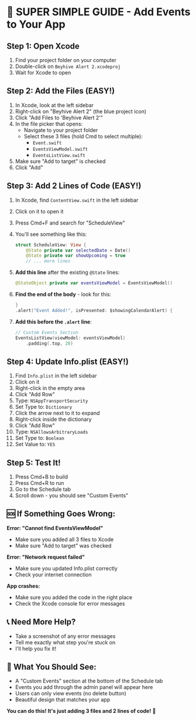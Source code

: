 # 🐝 SUPER SIMPLE GUIDE - Add Events to Your App

## Step 1: Open Xcode
1. Find your project folder on your computer
2. Double-click on `Beyhive Alert 2.xcodeproj`
3. Wait for Xcode to open

## Step 2: Add the Files (EASY!)
1. In Xcode, look at the left sidebar
2. Right-click on "Beyhive Alert 2" (the blue project icon)
3. Click "Add Files to 'Beyhive Alert 2'"
4. In the file picker that opens:
   - Navigate to your project folder
   - Select these 3 files (hold Cmd to select multiple):
     - `Event.swift`
     - `EventsViewModel.swift`
     - `EventsListView.swift`
5. Make sure "Add to target" is checked
6. Click "Add"

## Step 3: Add 2 Lines of Code (EASY!)
1. In Xcode, find `ContentView.swift` in the left sidebar
2. Click on it to open it
3. Press Cmd+F and search for "ScheduleView"
4. You'll see something like this:
   ```swift
   struct ScheduleView: View {
       @State private var selectedDate = Date()
       @State private var showUpcoming = true
       // ... more lines
   ```

5. **Add this line** after the existing `@State` lines:
   ```swift
   @StateObject private var eventsViewModel = EventsViewModel()
   ```

6. **Find the end of the body** - look for this:
   ```swift
   }
   .alert("Event Added!", isPresented: $showingCalendarAlert) {
   ```

7. **Add this before the `.alert` line**:
   ```swift
   // Custom Events Section
   EventsListView(viewModel: eventsViewModel)
       .padding(.top, 20)
   ```

## Step 4: Update Info.plist (EASY!)
1. Find `Info.plist` in the left sidebar
2. Click on it
3. Right-click in the empty area
4. Click "Add Row"
5. Type: `NSAppTransportSecurity`
6. Set Type to: `Dictionary`
7. Click the arrow next to it to expand
8. Right-click inside the dictionary
9. Click "Add Row"
10. Type: `NSAllowsArbitraryLoads`
11. Set Type to: `Boolean`
12. Set Value to: `YES`

## Step 5: Test It!
1. Press Cmd+B to build
2. Press Cmd+R to run
3. Go to the Schedule tab
4. Scroll down - you should see "Custom Events"

## 🆘 If Something Goes Wrong:

**Error: "Cannot find EventsViewModel"**
- Make sure you added all 3 files to Xcode
- Make sure "Add to target" was checked

**Error: "Network request failed"**
- Make sure you updated Info.plist correctly
- Check your internet connection

**App crashes:**
- Make sure you added the code in the right place
- Check the Xcode console for error messages

## 📞 Need More Help?
- Take a screenshot of any error messages
- Tell me exactly what step you're stuck on
- I'll help you fix it!

## 🎯 What You Should See:
- A "Custom Events" section at the bottom of the Schedule tab
- Events you add through the admin panel will appear here
- Users can only view events (no delete button)
- Beautiful design that matches your app

**You can do this! It's just adding 3 files and 2 lines of code!** 🚀 